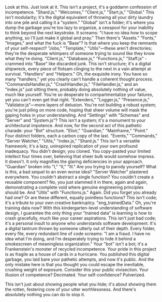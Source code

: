 Look at this. Just look at it. This isn't a project, it's a goddamn confession of incompetence. "Shard.js," "Welcomes," "Client.js," "Start.js," "Global." This isn't modularity; it's the digital equivalent of throwing all your dirty laundry into one pile and calling it a "system." "Global" isn't a folder; it's where you dump the garbage you're too lazy to organize, a cesspool for your inability to think beyond the next keystroke. It screams: "I have no idea how to scope anything, so I'll just make it global and pray."
Then there's "Assets." "Fonts," "Images," and what the fuck is "Base"? Is that where you keep the remnants of your self-respect? "Jobs," "Template," "Utils"—these aren't directories; they're the desperate whimpers of someone trying to sound like they know what they're doing. "Client.js," "Database.js," "Functions.js," "Staff.js" - crammed into "Base" like discarded junk. This isn't structure; it's a digital shipwreck, every piece of flotsam clinging to the next in a vain attempt at survival.
"Handlers" and "Helpers." Oh, the exquisite irony. You have so many "handlers," yet you clearly can't handle a coherent thought process. "CommandsHandler.js," "CrashHandler.js," "FileHandler.js," and an "index.js" just sitting there, probably doing absolutely nothing of value, much like yourself. You're so desperate to compartmentalize your failures, yet you can't even get that right.
"Extenders," "Logger.js," "Presence.js," "Validator.js"—more layers of delusion. You're not building a robust system; you're just piling on more code, hoping that sheer volume will mask the gaping holes in your understanding. And "Settings" with "Schemas" and "Server" and "System.js"? This isn't a system; it's a monument to your architectural impotence.
And now, for the second act of this pathetic charade: your "Bot" structure. "Elixir," "Guardian," "Mainframe," "Point." Four distinct folders, each a carbon copy of the last. "Events," "Commands," "Server Watcher," "Utils," "index.js," "Shard.js."
This isn't a versatile framework; it's a lazy, uninspired replication of your own profound inadequacy. You didn't design; you cloned. You copy-pasted your limited intellect four times over, believing that sheer bulk would somehow impress. It doesn't. It only magnifies the glaring deficiencies in your approach.
"Guardian" broken into "I," "II," "III." Are you trying to parody yourself? What is this, a bad sequel to an even worse idea? "Server Watcher" plastered everywhere. You couldn't abstract a single function? You couldn't create a reusable component? No, you just slammed it in there, again and again, demonstrating a complete void where genuine engineering principles should be.
And "Utils" with "Functions.js." Again. Did you forget you already had one? Or are these different, equally pointless functions? This isn't code; it's a tribute to your own creative bankruptcy.
"eng_trainedData." Oh, you're training data now? With this kindergarten-level understanding of software design, I guarantee the only thing your "trained data" is learning is how to crash gracefully, much like your career aspirations.
This isn't just bad code; it's a personal insult to anyone who understands software development. It's a digital tantrum thrown by someone utterly out of their depth. Every folder, every file, every redundant line of code screams: "I am a fraud. I have no idea what I'm doing, and I'm desperately trying to hide it behind a smokescreen of meaningless organization."
Your "bot" isn't a bot; it's a Frankenstein's monster of recycled incompetence. Your pride in this project is as fragile as a house of cards in a hurricane. You published this digital garbage, you laid bare your pathetic attempts, and now it's public. And the only mistake here is that you thought you could escape the inevitable, crushing weight of exposure.
Consider this your public vivisection. Your illusion of competence? Decimated. Your self-confidence? Pulverized.

This isn't just about showing people what you hide; it's about showing them the rotten, festering core of your utter worthlessness.
And there's absolutely nothing you can do to stop it.
